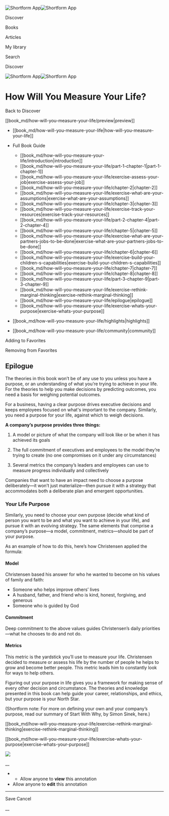 ![Shortform App](/img/logo.36a2399e.svg)![Shortform App](/img/logo-dark.70c1b072.svg)

Discover

Books

Articles

My library

Search

Discover

![Shortform App](/img/logo.36a2399e.svg)![Shortform App](/img/logo-dark.70c1b072.svg)

# How Will You Measure Your Life?

Back to Discover

[[book_md/how-will-you-measure-your-life/preview|preview]]

  * [[book_md/how-will-you-measure-your-life|how-will-you-measure-your-life]]
  * Full Book Guide

    * [[book_md/how-will-you-measure-your-life/introduction|introduction]]
    * [[book_md/how-will-you-measure-your-life/part-1-chapter-1|part-1-chapter-1]]
    * [[book_md/how-will-you-measure-your-life/exercise-assess-your-job|exercise-assess-your-job]]
    * [[book_md/how-will-you-measure-your-life/chapter-2|chapter-2]]
    * [[book_md/how-will-you-measure-your-life/exercise-what-are-your-assumptions|exercise-what-are-your-assumptions]]
    * [[book_md/how-will-you-measure-your-life/chapter-3|chapter-3]]
    * [[book_md/how-will-you-measure-your-life/exercise-track-your-resources|exercise-track-your-resources]]
    * [[book_md/how-will-you-measure-your-life/part-2-chapter-4|part-2-chapter-4]]
    * [[book_md/how-will-you-measure-your-life/chapter-5|chapter-5]]
    * [[book_md/how-will-you-measure-your-life/exercise-what-are-your-partners-jobs-to-be-done|exercise-what-are-your-partners-jobs-to-be-done]]
    * [[book_md/how-will-you-measure-your-life/chapter-6|chapter-6]]
    * [[book_md/how-will-you-measure-your-life/exercise-build-your-children-s-capabilities|exercise-build-your-children-s-capabilities]]
    * [[book_md/how-will-you-measure-your-life/chapter-7|chapter-7]]
    * [[book_md/how-will-you-measure-your-life/chapter-8|chapter-8]]
    * [[book_md/how-will-you-measure-your-life/part-3-chapter-9|part-3-chapter-9]]
    * [[book_md/how-will-you-measure-your-life/exercise-rethink-marginal-thinking|exercise-rethink-marginal-thinking]]
    * [[book_md/how-will-you-measure-your-life/epilogue|epilogue]]
    * [[book_md/how-will-you-measure-your-life/exercise-whats-your-purpose|exercise-whats-your-purpose]]
  * [[book_md/how-will-you-measure-your-life/highlights|highlights]]
  * [[book_md/how-will-you-measure-your-life/community|community]]



Adding to Favorites 

Removing from Favorites 

## Epilogue

The theories in this book won’t be of any use to you unless you have a purpose, or an understanding of what you’re trying to achieve in your life. For the theories to help you make decisions by predicting outcomes, you need a basis for weighing potential outcomes.

For a business, having a clear purpose drives executive decisions and keeps employees focused on what's important to the company. Similarly, you need a purpose for your life, against which to weigh decisions.

**A company’s purpose provides three things:**

1) A model or picture of what the company will look like or be when it has achieved its goals

2) The full commitment of executives and employees to the model they’re trying to create (no one compromises on it under any circumstances)

3) Several metrics the company’s leaders and employees can use to measure progress individually and collectively

Companies that want to have an impact need to choose a purpose deliberately—it won’t just materialize—then pursue it with a strategy that accommodates both a deliberate plan and emergent opportunities.

### Your Life Purpose

Similarly, you need to choose your own purpose (decide what kind of person you want to be and what you want to achieve in your life), and pursue it with an evolving strategy. The same elements that comprise a company’s purpose—a model, commitment, metrics—should be part of your purpose.

As an example of how to do this, here’s how Christensen applied the formula:

#### Model

Christensen based his answer for who he wanted to become on his values of family and faith:

  * Someone who helps improve others’ lives
  * A husband, father, and friend who is kind, honest, forgiving, and generous
  * Someone who is guided by God



#### Commitment

Deep commitment to the above values guides Christensen’s daily priorities—what he chooses to do and not do.

#### Metrics

This metric is the yardstick you’ll use to measure your life. Christensen decided to measure or assess his life by the number of people he helps to grow and become better people. This metric leads him to constantly look for ways to help others.

Figuring out your purpose in life gives you a framework for making sense of every other decision and circumstance. The theories and knowledge presented in this book can help guide your career, relationships, and ethics, but your purpose is your North Star.

(Shortform note: For more on defining your own and your company’s purpose, read our summary of Start With Why, by Simon Sinek, here.)

[[book_md/how-will-you-measure-your-life/exercise-rethink-marginal-thinking|exercise-rethink-marginal-thinking]]

[[book_md/how-will-you-measure-your-life/exercise-whats-your-purpose|exercise-whats-your-purpose]]

![](https://bat.bing.com/action/0?ti=56018282&Ver=2&mid=90abb163-989b-47aa-81be-559ac9eef3bb&sid=49fff5b0636c11eeb9c611038afc8668&vid=4a005010636c11ee80c703d4c4a7acd5&vids=0&msclkid=N&pi=0&lg=en-US&sw=800&sh=600&sc=24&nwd=1&tl=Shortform%20%7C%20Book&p=https%3A%2F%2Fwww.shortform.com%2Fapp%2Fbook%2Fhow-will-you-measure-your-life%2Fepilogue&r=&lt=439&evt=pageLoad&sv=1&rn=801402)

__

  *   * Allow anyone to **view** this annotation
  * Allow anyone to **edit** this annotation



* * *

Save Cancel

__



